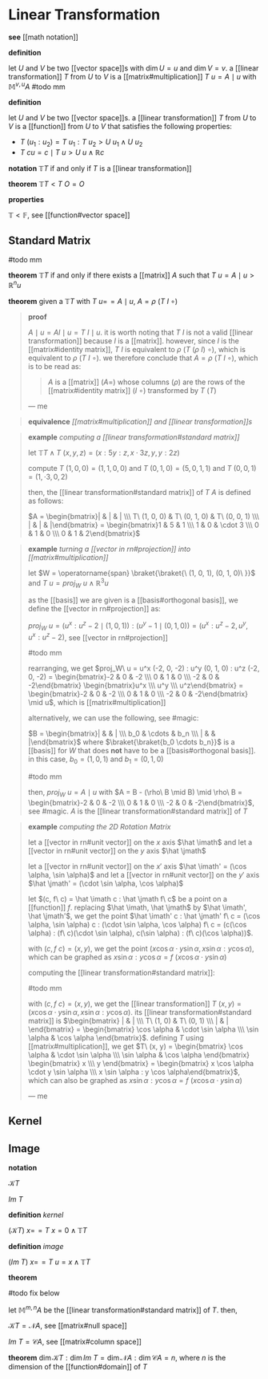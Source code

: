 # Linear Transformation

**see** [[math notation]]

**definition**

let $U$ and $V$ be two [[vector space]]s with $\dim U = u$ and $\dim V = v$. a [[linear transformation]] $T$ from $U$ to $V$ is a [[matrix#multiplication]] $T\ u = A \mid u$ with $\mathbb M^{v, u} A$ #todo mm

**definition**

let $U$ and $V$ be two [[vector space]]s. a [[linear transformation]] $T$ from $U$ to $V$ is a [[function]] from $U$ to $V$ that satisfies the following properties:

- $T\ (u_1 : u_2) = T\ u_1 : T\ u_2 > U\ u_1 \land U\ u_2$
- $T\ cu = c \mid T\ u > U\ u \land \mathbb R c$

**notation** $\mathbb T T$ if and only if $T$ is a [[linear transformation]]

**theorem** $\mathbb T T < T\ O = O$

**properties**

$\mathbb T < \mathbb F$, see [[function#vector space]]

## Standard Matrix

#todo mm

**theorem** $\mathbb T T$ if and only if there exists a [[matrix]] $A$ such that $T\ u = A \mid u > \mathbb R^n u$

**theorem** given a $\mathbb T T$ with $T\ u =\!= A \mid u$, $A = \rho\ (T\ I\ \circ)$

> **proof**
>
> $A \mid u = AI \mid u = T\ I \mid u$. it is worth noting that $T\ I$ is not a valid [[linear transformation]] because $I$ is a [[matrix]]. however, since $I$ is the [[matrix#identity matrix]], $T\ I$ is equivalent to $\rho\ (T\ (\rho\ I)\ \circ)$, which is equivalent to $\rho\ (T\ I\ \circ)$. we therefore conclude that $A = \rho\ (T\ I\ \circ)$, which is to be read as:
>
> > $A$ is a [[matrix]] ($A =$) whose columns ($\rho$) are the rows of the [[matrix#identity matrix]] ($I\ \circ$) transformed by $T$ ($T$)
>
> &mdash; me

> **equivalence** _[[matrix#multiplication]] and [[linear transformation]]s_

> **example** _computing a [[linear transformation#standard matrix]]_
>
> let $\mathbb T T \land T\ (x, y, z) = (x : 5y : z, x \cdot 3z, y, y : 2z)$
>
> compute $T\ (1, 0, 0) = (1, 1, 0, 0)$ and $T\ (0, 1, 0) = (5, 0, 1, 1)$ and $T\ (0, 0, 1) = (1, \cdot 3, 0, 2)$
>
> then, the [[linear transformation#standard matrix]] of $T$ $A$ is defined as follows:
>
> $A = \begin{bmatrix}| & | & | \\\ T\ (1, 0, 0) & T\ (0, 1, 0) & T\ (0, 0, 1) \\\ | & | & |\end{bmatrix} = \begin{bmatrix}1 & 5 & 1 \\\ 1 & 0 & \cdot 3 \\\ 0 & 1 & 0 \\\ 0 & 1 & 2\end{bmatrix}$

> **example** _turning a [[vector in rn#projection]] into [[matrix#multiplication]]_
>
> let $W = \operatorname{span} \braket{\braket{\ (1, 0, 1), (0, 1, 0)\ }}$ and $T\ u = proj_W\ u \land \mathbb R^3 u$
>
> as the [[basis]] we are given is a [[basis#orthogonal basis]], we define the [[vector in rn#projection]] as:
>
> $proj_W\ u = (u^x : u^z - 2 \mid (1, 0, 1)) : (u^y - 1 \mid (0, 1, 0)) = (u^x : u^z - 2, u^y, u^x : u^z - 2)$, see [[vector in rn#projection]]
>
> #todo mm
>
> rearranging, we get $proj_W\ u = u^x (-2, 0, -2) : u^y (0, 1, 0) : u^z (-2, 0, -2) = \begin{bmatrix}-2 & 0 & -2 \\\ 0 & 1 & 0 \\\ -2 & 0 & -2\end{bmatrix} \begin{bmatrix}u^x \\\ u^y \\\ u^z\end{bmatrix} = \begin{bmatrix}-2 & 0 & -2 \\\ 0 & 1 & 0 \\\ -2 & 0 & -2\end{bmatrix} \mid u$, which is [[matrix#multiplication]]
>
> alternatively, we can use the following, see #magic:
>
> $B = \begin{bmatrix}| & & | \\\ b_0 & \cdots & b_n \\\ | & & |\end{bmatrix}$ where $\braket{\braket{b_0 \cdots b_n}}$ is a [[basis]] for $W$ that does **not** have to be a [[basis#orthogonal basis]]. in this case, $b_0 = (1, 0, 1)$ and $b_1 = (0, 1, 0)$
>
> #todo mm
>
> then, $proj_W\ u = A \mid u$ with $A = B - (\rho\ B \mid B) \mid \rho\ B = \begin{bmatrix}-2 & 0 & -2 \\\ 0 & 1 & 0 \\\ -2 & 0 & -2\end{bmatrix}$, see #magic. $A$ is the [[linear transformation#standard matrix]] of $T$

> **example** _computing the 2D Rotation Matrix_
>
> let a [[vector in rn#unit vector]] on the $x$ axis $\hat \imath$ and let a [[vector in rn#unit vector]] on the $y$ axis $\hat \jmath$
>
> let a [[vector in rn#unit vector]] on the $x'$ axis $\hat \imath' = (\cos \alpha, \sin \alpha)$ and let a [[vector in rn#unit vector]] on the $y'$ axis $\hat \jmath' = (\cdot \sin \alpha, \cos \alpha)$
>
> let $(c, f\ c) = \hat \imath c : \hat \jmath f\ c$ be a point on a [[function]] $f$. replacing $\hat \imath, \hat \jmath$ by $\hat \imath', \hat \jmath'$, we get the point $\hat \imath' c : \hat \jmath' f\ c = (\cos \alpha, \sin \alpha) c : (\cdot \sin \alpha, \cos \alpha) f\ c = (c(\cos \alpha) : (f\ c)(\cdot \sin \alpha), c(\sin \alpha) : (f\ c)(\cos \alpha))$.
>
> with $(c, f\ c) = (x, y)$, we get the point $(x \cos \alpha \cdot y \sin \alpha,  x \sin \alpha : y \cos \alpha)$, which can be graphed as $x \sin \alpha : y \cos \alpha = f\ (x \cos \alpha \cdot y \sin \alpha)$
>
> computing the [[linear transformation#standard matrix]]:
>
> #todo mm
>
> with $(c, f\ c) = (x, y)$, we get the [[linear transformation]] $T\ (x, y) = (x \cos \alpha \cdot y \sin \alpha,  x \sin \alpha : y \cos \alpha)$. its [[linear transformation#standard matrix]] is $\begin{bmatrix} | & | \\\ T\ (1, 0) & T\ (0, 1) \\\ | & | \end{bmatrix} = \begin{bmatrix} \cos \alpha & \cdot \sin \alpha \\\ \sin \alpha & \cos \alpha \end{bmatrix}$. defining $T$ using [[matrix#multiplication]], we get $T\ (x, y) = \begin{bmatrix} \cos \alpha & \cdot \sin \alpha \\\ \sin \alpha & \cos \alpha \end{bmatrix} \begin{bmatrix} x \\\ y \end{bmatrix} = \begin{bmatrix} x \cos \alpha \cdot y \sin \alpha \\\ x \sin \alpha : y \cos \alpha\end{bmatrix}$, which can also be graphed as $x \sin \alpha : y \cos \alpha = f\ (x \cos \alpha \cdot y \sin \alpha)$
>
> &mdash; me

## Kernel

## Image

**notation**

$\mathcal K T$

$Im\ T$

**definition** _kernel_

$(\mathcal K T)\ x =\!= T\ x = 0 \land \mathbb T T$

**definition** _image_

$(Im\ T)\ x =\!= T\ u = x \land \mathbb T T$

**theorem**

#todo fix below

let $\mathbb M^{m, n} A$ be the [[linear transformation#standard matrix]] of $T$. then,

$\mathcal K T = \mathcal N A$, see [[matrix#null space]]

$Im\ T = \mathcal C A$, see [[matrix#column space]]

**theorem** $\dim \mathcal K T : \dim Im\ T = \dim \mathcal N A : \dim \mathcal C A = n$, where $n$ is the dimension of the [[function#domain]] of $T$
